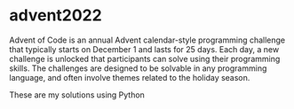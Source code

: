 # advent2022

Advent of Code is an annual Advent calendar-style programming challenge that typically starts on December 1 and lasts for 25 days. Each day, a new challenge is unlocked that participants can solve using their programming skills. The challenges are designed to be solvable in any programming language, and often involve themes related to the holiday season.

These are my solutions using Python